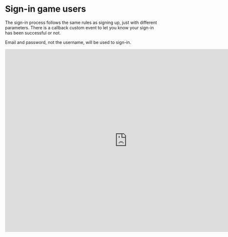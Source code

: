 # Sign-in game users

The sign-in process follows the same rules as signing up, just with different
parameters. There is a callback custom event to let you know your sign-in has
been successful or not.

Email and password, not the username, will be used to sign-in.

<iframe src="https://blueprintue.com/render/tez3t0eh/" width="800" height="600" frameborder="0" allowfullscreen></iframe>

